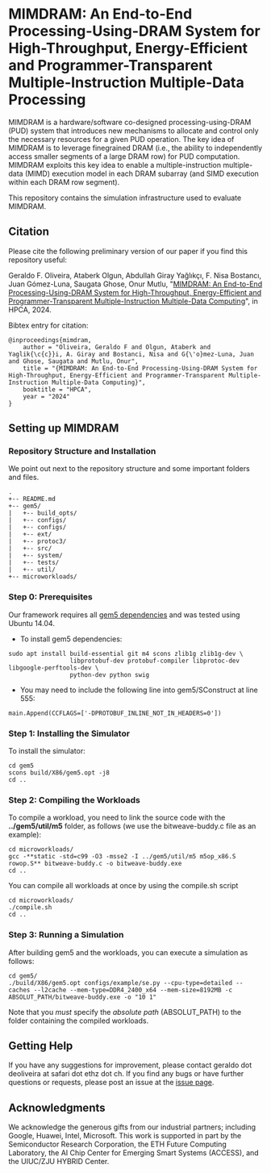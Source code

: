   
# MIMDRAM: An End-to-End Processing-Using-DRAM System for High-Throughput, Energy-Efficient and Programmer-Transparent Multiple-Instruction Multiple-Data Processing

MIMDRAM is a hardware/software co-designed processing-using-DRAM (PUD) system that introduces new mechanisms to allocate and control only the necessary resources for a given PUD operation. The key idea of MIMDRAM is to leverage finegrained DRAM (i.e., the ability to independently access smaller segments of a large DRAM row) for PUD computation. MIMDRAM exploits this key idea to enable a multiple-instruction multiple-data (MIMD) execution model in each DRAM subarray (and SIMD execution within each DRAM row segment).

This repository contains the simulation infrastructure used to evaluate MIMDRAM. 


## Citation
Please cite the following preliminary version of our paper if you find this repository useful:

Geraldo F. Oliveira, Ataberk Olgun, Abdullah Giray Yağlıkçı, F. Nisa Bostancı, Juan Gómez-Luna, Saugata Ghose, Onur Mutlu, "[MIMDRAM: An End-to-End Processing-Using-DRAM System for High-Throughput, Energy-Efficient and Programmer-Transparent Multiple-Instruction Multiple-Data Computing](https://arxiv.org/pdf/2402.19080.pdf)", in HPCA, 2024.

Bibtex entry for citation:

```
@inproceedings{mimdram,
    author = "Oliveira, Geraldo F and Olgun, Ataberk and Yaglik{\c{c}}i, A. Giray and Bostanci, Nisa and G{\'o}mez-Luna, Juan and Ghose, Saugata and Mutlu, Onur",
    title = "{MIMDRAM: An End-to-End Processing-Using-DRAM System for High-Throughput, Energy-Efficient and Programmer-Transparent Multiple-Instruction Multiple-Data Computing}",
    booktitle = "HPCA",
    year = "2024"
}
```

## Setting up MIMDRAM
### Repository Structure and Installation
We point out next to the repository structure and some important folders and files.

```
.
+-- README.md
+-- gem5/
|   +-- build_opts/
|   +-- configs/
|   +-- configs/
|   +-- ext/
|   +-- protoc3/
|   +-- src/
|   +-- system/
|   +-- tests/
|   +-- util/
+-- microworkloads/
```

### Step 0: Prerequisites
Our framework requires all [gem5 dependencies](https://pages.cs.wisc.edu/~david/courses/cs752/Spring2015/gem5-tutorial/part1/building.html) and was tested using Ubuntu 14.04. 

* To install gem5 dependencies:
```
sudo apt install build-essential git m4 scons zlib1g zlib1g-dev \
                 libprotobuf-dev protobuf-compiler libprotoc-dev libgoogle-perftools-dev \
                 python-dev python swig
```
* You may need to include the following line into gem5/SConstruct at line 555:
```
main.Append(CCFLAGS=['-DPROTOBUF_INLINE_NOT_IN_HEADERS=0'])
```

### Step 1: Installing the Simulator
To install the simulator:
```
cd gem5
scons build/X86/gem5.opt -j8
cd ..
```

### Step 2: Compiling the Workloads
To compile a workload, you need to link the source code with the **../gem5/util/m5** folder, as follows (we use the bitweave-buddy.c file as an example):
```
cd microworkloads/
gcc -**static -std=c99 -O3 -msse2 -I ../gem5/util/m5 m5op_x86.S rowop.S** bitweave-buddy.c -o bitweave-buddy.exe
cd .. 
```

You can compile all workloads at once by using the compile.sh script
```
cd microworkloads/
./compile.sh
cd ..
```

### Step 3: Running a Simulation
After building gem5 and the workloads, you can execute a simulation as follows:
```
cd gem5/
./build/X86/gem5.opt configs/example/se.py --cpu-type=detailed --caches --l2cache --mem-type=DDR4_2400_x64 --mem-size=8192MB -c ABSOLUT_PATH/bitweave-buddy.exe -o "10 1"
```
Note that you *must* specify the *absolute path* (ABSOLUT_PATH) to the folder containing the compiled workloads.

## Getting Help
If you have any suggestions for improvement, please contact geraldo dot deoliveira at safari dot ethz dot ch.
If you find any bugs or have further questions or requests, please post an issue at the [issue page](https://github.com/CMU-SAFARI/mimdram/issues).

## Acknowledgments
We acknowledge the generous gifts from our industrial partners; including Google, Huawei, Intel, Microsoft. This work is supported in part by the Semiconductor Research Corporation, the ETH Future Computing Laboratory, the AI Chip Center for Emerging Smart Systems (ACCESS), and the UIUC/ZJU HYBRID Center.
